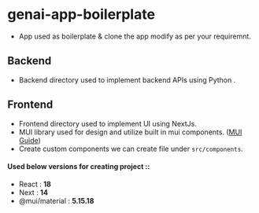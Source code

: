 # genai-app-boilerplate

- App used as boilerplate & clone the app modify as per your requiremnt.


## Backend

- Backend directory used to implement backend APIs using Python .


## Frontend

- Frontend directory used to implement UI using NextJs.
- MUI library used for design and utilize built in mui components. ([MUI Guide](https://mui.com/material-ui/all-components))
- Create custom components we can create file under `src/components`.

#### Used below versions for creating project ::
- React : **18**
- Next : **14**
- @mui/material : **5.15.18**
